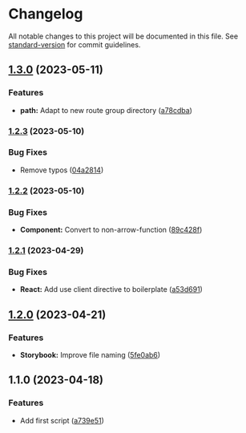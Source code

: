 # Changelog

All notable changes to this project will be documented in this file. See [standard-version](https://github.com/conventional-changelog/standard-version) for commit guidelines.

## [1.3.0](https://github.com/AlephSF/create-next-component/compare/v1.2.3...v1.3.0) (2023-05-11)


### Features

* **path:** Adapt to new route group directory ([a78cdba](https://github.com/AlephSF/create-next-component/commit/a78cdbac0aa9f5a0a4aa40720c82284f4bb9d1d9))

### [1.2.3](https://github.com/AlephSF/create-next-component/compare/v1.2.2...v1.2.3) (2023-05-10)


### Bug Fixes

* Remove typos ([04a2814](https://github.com/AlephSF/create-next-component/commit/04a28147560f81014cbb30cd18ea6d57e218f0d9))

### [1.2.2](https://github.com/AlephSF/create-next-component/compare/v1.2.1...v1.2.2) (2023-05-10)


### Bug Fixes

* **Component:** Convert to non-arrow-function ([89c428f](https://github.com/AlephSF/create-next-component/commit/89c428f72b17913447181958ed8fd6be65f64a33))

### [1.2.1](https://github.com/AlephSF/create-next-component/compare/v1.2.0...v1.2.1) (2023-04-29)


### Bug Fixes

* **React:** Add use client directive to boilerplate ([a53d691](https://github.com/AlephSF/create-next-component/commit/a53d691304c599bf46544c0dea12f2acbfc72b5d))

## [1.2.0](https://github.com/AlephSF/create-next-component/compare/v1.1.0...v1.2.0) (2023-04-21)


### Features

* **Storybook:** Improve file naming ([5fe0ab6](https://github.com/AlephSF/create-next-component/commit/5fe0ab6548c5655d12f26b72cded71443f8b778b))

## 1.1.0 (2023-04-18)


### Features

* Add first script ([a739e51](https://github.com/AlephSF/create-next-component/commit/a739e51f62915410a49ed3977f7df1331753a5c5))
